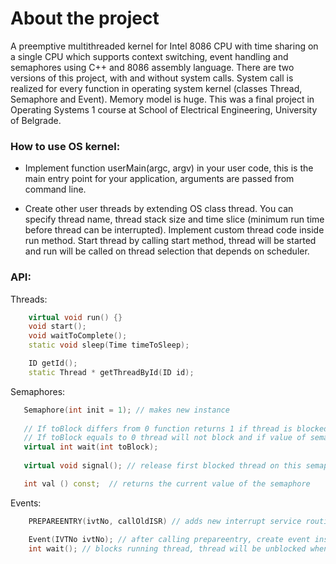 # About the project
A preemptive multithreaded kernel for Intel 8086 CPU with time sharing on a single CPU which supports context switching, event handling and semaphores using C++ and 8086 assembly language. 
There are two versions of this project, with and without system calls. System call is realized for every function in operating system kernel (classes Thread, Semaphore and Event).
Memory model is huge.
This was a final project in Operating Systems 1 course at School of Electrical Engineering, University of Belgrade. 


### How to use OS kernel:

 - Implement function userMain(argc, argv) in your user code, this is the main entry point for your application, arguments are passed from command line.

 - Create other user threads by extending OS class thread. You can specify thread name, thread stack size and time slice (minimum run time before thread can be interrupted). Implement custom thread code inside run method. Start thread by calling start method, thread will be started and run will be called on thread selection that depends on scheduler. 

 ### API:

 Threads:
```C++
 	virtual void run() {}
 	void start();
	void waitToComplete();
	static void sleep(Time timeToSleep); 

	ID getId();
	static Thread * getThreadById(ID id);
```
Semaphores:
 ```C++
	Semaphore(int init = 1); // makes new instance
    
    // If toBlock differs from 0 function returns 1 if thread is blocked and 0 otherwise.
    // If toBlock equals to 0 thread will not block and if value of semaphore is greater than 0 function returns 0, otherwise -1.
	virtual int wait(int toBlock); 
      
    virtual void signal(); // release first blocked thread on this semaphore

	int val () const;  // returns the current value of the semaphore
```
Events:
```C
	PREPAREENTRY(ivtNo, callOldISR) // adds new interrupt service routine that signals event and optionally calls old ISR. Routine is added inside system interrupt vector table, on specified entry number, ivtNo)

	Event(IVTNo ivtNo); // after calling prepareentry, create event instance
	int wait(); // blocks running thread, thread will be unblocked when any interrupt is raised on ivtNo
```